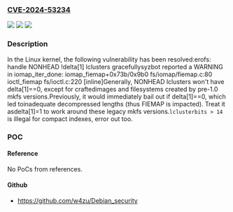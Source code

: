 ### [CVE-2024-53234](https://cve.mitre.org/cgi-bin/cvename.cgi?name=CVE-2024-53234)
![](https://img.shields.io/static/v1?label=Product&message=Linux&color=blue)
![](https://img.shields.io/static/v1?label=Version&message=d95ae5e25326092d61613acf98280270dde22778%3C%2075a0a6dde803e7a3af700da8da9a361b49f69eba%20&color=brighgreen)
![](https://img.shields.io/static/v1?label=Vulnerability&message=n%2Fa&color=brighgreen)

### Description

In the Linux kernel, the following vulnerability has been resolved:erofs: handle NONHEAD !delta[1] lclusters gracefullysyzbot reported a WARNING in iomap_iter_done: iomap_fiemap+0x73b/0x9b0 fs/iomap/fiemap.c:80 ioctl_fiemap fs/ioctl.c:220 [inline]Generally, NONHEAD lclusters won't have delta[1]==0, except for craftedimages and filesystems created by pre-1.0 mkfs versions.Previously, it would immediately bail out if delta[1]==0, which led toinadequate decompressed lengths (thus FIEMAP is impacted).  Treat it asdelta[1]=1 to work around these legacy mkfs versions.`lclusterbits > 14` is illegal for compact indexes, error out too.

### POC

#### Reference
No PoCs from references.

#### Github
- https://github.com/w4zu/Debian_security

